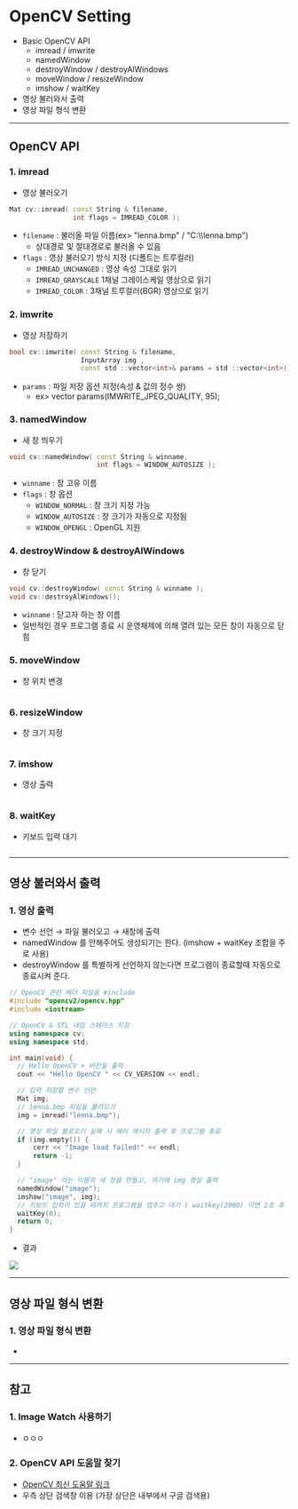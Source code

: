 # OpenCV Setting
  - Basic OpenCV API
    - imread / imwrite
    - namedWindow
    - destroyWindow / destroyAlWindows
    - moveWindow / resizeWindow
    - imshow / waitKey
  - 영상 불러와서 출력
  - 영상 파일 형식 변환

---

## OpenCV API
  ### 1. imread
  - 영상 불러오기

  ```cpp
  Mat cv::imread( const String & filename,
                  int flags = IMREAD_COLOR );
  ```

  - `filename` : 불러올 파일 이름(ex> "lenna.bmp" / "C:\\\\lenna.bmp")
    - 상대경로 및 절대경로로 불러올 수 있음
  - `flags` : 영상 불러오기 방식 지정 (디폴트는 트루컬러)
    - `IMREAD_UNCHANGED` : 영상 속성 그대로 읽기
    - `IMREAD_GRAYSCALE`   1채널 그레이스케일 영상으로 읽기
    - `IMREAD_COLOR` : 3채널 트루컬러(BGR) 영상으로 읽기

  ### 2. imwrite
  - 영상 저장하기

  ```cpp
  bool cv::imwrite( const String & filename,
                    InputArray img ,
                    const std ::vector<int>& params = std ::vector<int>() );
  ```

  - `params` : 파일 저장 옵션 지정(속성 & 값의 정수 쌍)
    - ex> vector<int> params(IMWRITE_JPEG_QUALITY, 95);

  ### 3. namedWindow
  - 새 창 띄우기

  ```cpp
  void cv::namedWindow( const String & winname,
                        int flags = WINDOW_AUTOSIZE );
  ```

  - `winname` : 창 고유 이름
  - `flags` : 창 옵션
    - `WINDOW_NORMAL` : 창 크기 지정 가능
    - `WINDOW_AUTOSIZE` : 창 크기가 자동으로 지정됨
    - `WINDOW_OPENGL` : OpenGL 지원

  ### 4. destroyWindow & destroyAlWindows
  - 창 닫기

  ```cpp
  void cv::destroyWindow( const String & winname );
  void cv::destroyAlWindows();
  ```

  - `winname` : 닫고자 하는 창 이름
  - 일반적인 경우 프로그램 종료 시 운영체제에 의해 열려 있는 모든 창이 자동으로 닫힘

  ### 5. moveWindow
  - 창 위치 변경

  ```cpp

  ```

  ### 6. resizeWindow
  - 창 크기 지정

  ```cpp

  ```

  ### 7. imshow
  - 영상 출력

  ```cpp

  ```

  ### 8. waitKey
  - 키보드 입력 대기

  ```cpp

  ```

---

## 영상 불러와서 출력
  ### 1. 영상 출력
  - 변수 선언 → 파일 불러오고 → 새창에 출력
  - namedWindow 를 안해주어도 생성되기는 한다. (imshow + waitKey 조합을 주로 사용)
  - destroyWindow 를 특별하게 선언하지 않는다면 프로그램이 종료할때 자동으로 종료시켜 준다.

  ```cpp
  // OpenCV 관련 헤더 파일을 #include
  #include "opencv2/opencv.hpp"
  #include <iostream>

  // OpenCV & STL 네임 스페이스 지정
  using namespace cv;
  using namespace std;

  int main(void) {
    // Hello OpenCV + 버전을 출력
  	cout << "Hello OpenCV " << CV_VERSION << endl;

  	// 입력 저장할 변수 선언
  	Mat img;
  	// lenna.bmp 파일을 불러오기
  	img = imread("lenna.bmp");

  	// 영상 파일 불로오기 실패 시 에러 메시지 출력 후 프로그램 종료
  	if (img.empty()) {
  		cerr << "Image load failed!" << endl;
  		return -1;
  	}

  	// "image" 라는 이름의 새 창을 만들고, 여기에 img 영상 출력
  	namedWindow("image");
  	imshow("image", img);
  	// 키보드 입력이 있을 때까지 프로그램을 멈추고 대기 ( waitkey(2000) 이면 2초 후 종료 )
  	waitKey(0);
  	return 0;
  }
  ```

  - 결과

  ![](https://github.com/Lee-KyungSeok/ComputerVision-Study/blob/master/BasicOpenCV/picture/result1.png)

---

## 영상 파일 형식 변환
  ### 1. 영상 파일 형식 변환
  -

---

## 참고
  ### 1. Image Watch 사용하기
  - ㅇㅇㅇ

  ### 2. OpenCV API 도움말 찾기
  - [OpenCV 최신 도움말 링크](https://docs.opencv.org/master/)
  - 우측 상단 검색창 이용 (가장 상단은 내부에서 구글 검색용)
